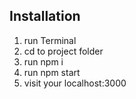 ## Installation


1. run Terminal
2. cd to project folder
3. run npm i
4. run npm start
5. visit your localhost:3000